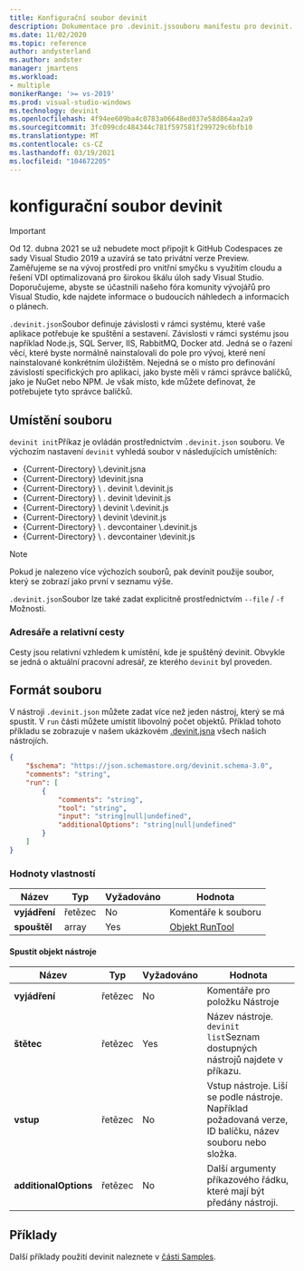 ```yaml
---
title: Konfigurační soubor devinit
description: Dokumentace pro .devinit.jssouboru manifestu pro devinit.
ms.date: 11/02/2020
ms.topic: reference
author: andysterland
ms.author: andster
manager: jmartens
ms.workload:
- multiple
monikerRange: '>= vs-2019'
ms.prod: visual-studio-windows
ms.technology: devinit
ms.openlocfilehash: 4f94ee609ba4c0783a06648ed037e58d864aa2a9
ms.sourcegitcommit: 3fc099cdc484344c781f597581f299729c6bfb10
ms.translationtype: MT
ms.contentlocale: cs-CZ
ms.lasthandoff: 03/19/2021
ms.locfileid: "104672205"
---
```

# <a name="devinit-configuration-file"></a>konfigurační soubor devinit

> [!IMPORTANT]
> Od 12. dubna 2021 se už nebudete moct připojit k GitHub Codespaces ze sady Visual Studio 2019 a uzavírá se tato privátní verze Preview. Zaměřujeme se na vývoj prostředí pro vnitřní smyčku s využitím cloudu a řešení VDI optimalizovaná pro širokou škálu úloh sady Visual Studio. Doporučujeme, abyste se účastnili našeho fóra komunity vývojářů pro Visual Studio, kde najdete informace o budoucích náhledech a informacích o plánech.

`.devinit.json`Soubor definuje závislosti v rámci systému, které vaše aplikace potřebuje ke spuštění a sestavení. Závislosti v rámci systému jsou například Node.js, SQL Server, IIS, RabbitMQ, Docker atd. Jedná se o řazení věcí, které byste normálně nainstalovali do pole pro vývoj, které není nainstalované konkrétním úložištěm. Nejedná se o místo pro definování závislostí specifických pro aplikaci, jako byste měli v rámci správce balíčků, jako je NuGet nebo NPM. Je však místo, kde můžete definovat, že potřebujete tyto správce balíčků.

## <a name="file-location"></a>Umístění souboru

`devinit init`Příkaz je ovládán prostřednictvím `.devinit.json` souboru. Ve výchozím nastavení `devinit` vyhledá soubor v následujících umístěních:

* {Current-Directory} \\.devinit.jsna
* {Current-Directory} \\devinit.jsna
* {Current-Directory} \\ . devinit \\.devinit.js
* {Current-Directory} \\ . devinit \\devinit.js
* {Current-Directory} \\ devinit \\.devinit.js
* {Current-Directory} \\ devinit \\devinit.js
* {Current-Directory} \\ . devcontainer \\.devinit.js
* {Current-Directory} \\ . devcontainer \\devinit.js

> [!NOTE]
> Pokud je nalezeno více výchozích souborů, pak devinit použije soubor, který se zobrazí jako první v seznamu výše.

`.devinit.json`Soubor lze také zadat explicitně prostřednictvím `--file` / `-f` Možnosti.

### <a name="directories-and-relative-paths"></a>Adresáře a relativní cesty

Cesty jsou relativní vzhledem k umístění, kde je spuštěný devinit. Obvykle se jedná o aktuální pracovní adresář, ze kterého `devinit` byl proveden.

## <a name="file-format"></a>Formát souboru
V nástroji `.devinit.json` můžete zadat více než jeden nástroj, který se má spustit. V `run` části můžete umístit libovolný počet objektů. Příklad tohoto příkladu se zobrazuje v našem ukázkovém [.devinit.jsna](sample-all-tool.md) všech našich nástrojích.

```json
{
    "$schema": "https://json.schemastore.org/devinit.schema-3.0",
    "comments": "string",
    "run": [
        {
            "comments": "string",
            "tool": "string",
            "input": "string|null|undefined",
            "additionalOptions": "string|null|undefined"
        }
    ]
}
```

### <a name="property-values"></a>Hodnoty vlastností

| Název         | Typ   | Vyžadováno | Hodnota                              |
|--------------|--------|----------|------------------------------------|
| **vyjádření** | řetězec | No       | Komentáře k souboru             |
| **spouštěl**      | array  | Yes      | [Objekt RunTool](#run-tool-object) |

#### <a name="run-tool-object"></a>Spustit objekt nástroje

| Název                  | Typ   | Vyžadováno | Hodnota                                                                                                      |
|-----------------------|--------|----------|------------------------------------------------------------------------------------------------------------|
| **vyjádření**          | řetězec | No       | Komentáře pro položku Nástroje                                                                               |
| **štětec**              | řetězec | Yes      | Název nástroje. `devinit list`Seznam dostupných nástrojů najdete v příkazu.                            |
| **vstup**             | řetězec | No       | Vstup nástroje. Liší se podle nástroje. Například požadovaná verze, ID balíčku, název souboru nebo složka.|
| **additionalOptions** | řetězec | No       | Další argumenty příkazového řádku, které mají být předány nástroji.                                                |

## <a name="examples"></a>Příklady

Další příklady použití devinit naleznete v [části Samples](sample-readme.md).
